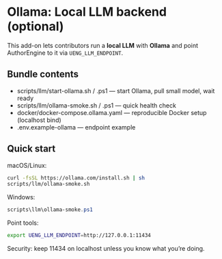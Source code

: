 # Ollama: Local LLM backend (optional)

This add-on lets contributors run a **local LLM** with **Ollama** and point
AuthorEngine to it via `UENG_LLM_ENDPOINT`.

## Bundle contents
- scripts/llm/start-ollama.sh / .ps1 — start Ollama, pull small model, wait ready
- scripts/llm/ollama-smoke.sh / .ps1 — quick health check
- docker/docker-compose.ollama.yaml — reproducible Docker setup (localhost bind)
- .env.example-ollama — endpoint example

## Quick start
macOS/Linux:
```bash
curl -fsSL https://ollama.com/install.sh | sh
scripts/llm/ollama-smoke.sh
```

Windows:
```powershell
scripts\llm\ollama-smoke.ps1
```

Point tools:
```bash
export UENG_LLM_ENDPOINT=http://127.0.0.1:11434
```

Security: keep 11434 on localhost unless you know what you’re doing.
